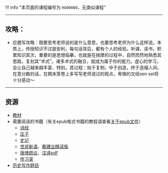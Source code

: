 !!! info "本页面的课程编号为 `HG00080`，无类似课程"

---

## 攻略：
- 应邀写攻略：既要思考老师说的是什么意思，也要思考老师为什么这样说。本质上，传授知识不过是安利，每句话背后，都有个人的经验。听课，读书，积累知识其次，重要的是思想临摹，也就是在揣摩的过程中，自然而然地熟悉其思路，复刻其“术式”。诸多术式的融合，就成为属于你的能力。虚心的学习，会让自己越来越丰富、特别。其过程：始于复制，中于创造，终于造福人间。在意分数的话，在期末答卷上多写写老师说过的观点，卑微的文经sen sei将十分感动～

---

## 资源
- [教材](https://api.mir6.com/api/lanzou?url=https://cqu-openlib.lanzout.com/iU4a421zt8sj&down=true)
- 需要阅读的书籍（有关epub格式书籍的教程请查看[关于epub文件](../../技巧/计算机基础/关于epub文件.md)）  
    - [诗经](https://api.mir6.com/api/lanzou?url=https://cqu-openlib.lanzout.com/iWl1T1wl23te&down=true)  
    - [庄子](https://api.mir6.com/api/lanzou?url=https://cqu-openlib.lanzout.com/iCVqA1wl231g&down=true)  
    - [史记](https://api.mir6.com/api/lanzou?url=https://cqu-openlib.lanzout.com/iijGP1wl22ed&down=true)  
    - [世说新语](https://api.mir6.com/api/lanzou?url=https://cqu-openlib.lanzout.com/i8JEY1wl20li&down=true)、[戴建业精读版](https://api.mir6.com/api/lanzou?url=https://cqu-openlib.lanzout.com/iGvD41wl23bg&down=true)  
    - [唐律疏议](https://api.mir6.com/api/lanzou?url=https://cqu-openlib.lanzout.com/ii35A1wl22la&down=true)、[注译pdf](https://api.mir6.com/api/lanzou?url=https://cqu-openlib.lanzout.com/iZTEv1wmr7hc&down=true)  
    - [传习录](https://api.mir6.com/api/lanzou?url=https://cqu-openlib.lanzout.com/iB4VM1wl20pc&down=true)  
- [历史写作题目](../../杂项/文明经典写作题目/文明经典A历史写作题目.md)